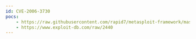 ```yaml
---
id: CVE-2006-3730
pocs:
    - https://raw.githubusercontent.com/rapid7/metasploit-framework/master/modules/exploits/windows/browser/ms06_057_webview_setslice.rb
    - https://www.exploit-db.com/raw/2440
---
```


